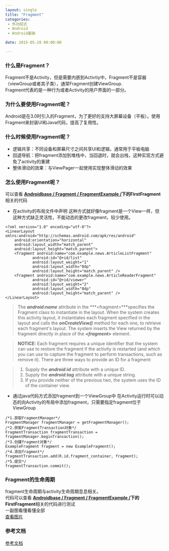 ```yaml
---
layout: single
title: "Fragment"
categories:
 - 外功招式
 - Android
 - Android基础

date: 2015-05-28 00:00:00

---
```



### 什么是Fragment？
Fragment不是Activity，但是需要内嵌到Activtiy中，Fragment不是容器（viewGroup或者其子类），通常Fragment创建ViewGroup.  
Fragment代表的是一种行为或者Activity的用户界面的一部分。  


### 为什么要使用Fragment呢？
Android是在3.0时引入的Fragment，为了更好的支持大屏幕设备（平板）。使用Fragment来封装UI和Java代码，提高了复用性。  

### 什么时候使用Fragment呢？
- 逻辑共享：不同设备和屏幕尺寸之间共享UI和逻辑，通常用于平板电脑
- 回退导航：把fragment添加到堆栈中，当回退时，就会出栈，这种实现方式避免了activity的重建
- 整体滑动的效果：与ViewPager一起使用实现整体滑动的效果

<!--more-->
### 怎么使用Fragment呢？

可以查看 **[Androidbase / Fragment / FragmentExample /](https://github.com/wangfei1991/Androidbase/tree/master/Fragment/FragmentExample)**下的**FirstFragment**相关的代码  

-  在activity的布局文件中声明
	这种方式就好像fragment是一个View一样，但这种方式缺乏灵活性，不能动态的更改fragment，较少使用。

```
<?xml version="1.0" encoding="utf-8"?>
<LinearLayout xmlns:android="http://schemas.android.com/apk/res/android"
    android:orientation="horizontal"
    android:layout_width="match_parent"
    android:layout_height="match_parent">
    <fragment android:name="com.example.news.ArticleListFragment"
            android:id="@+id/list"
            android:layout_weight="1"
            android:layout_width="0dp"
            android:layout_height="match_parent" />
    <fragment android:name="com.example.news.ArticleReaderFragment"
            android:id="@+id/viewer"
            android:layout_weight="2"
            android:layout_width="0dp"
            android:layout_height="match_parent" />
</LinearLayout>  
```

> The ***android:name*** attribute in the ***\<fragment\>***specifies the Fragment class to instantiate in the layout.
When the system creates this activity layout, it instantiates each fragment specified in the layout and calls the ***onCreateView()*** method for each one, to retrieve each fragment's layout. The system inserts the View returned by the fragment directly in place of the ***\<fragment\>*** element.  

> **NOTICE:** Each fragment requires a unique identifier that the system can use to restore the fragment if the activity is restarted (and which you can use to capture the fragment to perform transactions, such as remove it). There are three ways to provide an ID for a fragment:  

> 1. Supply the ***android:id*** attribute with a unique ID.   
> 2. Supply the ***android:tag*** attribute with a unique string.    
> 3. If you provide neither of the previous two, the system uses the ID of the container view.    


- 通过java代码方式添加fragment到一个ViewGroup中
	在Activity运行时可以动态的向Activity的布局中添加fragment，只需要指定fragment位于ViewGroup  
 ```
/*1.获取FragmentManager*/
FragmentManager fragmentManager = getFragmentManager();
/*2.获取FragmentTransaction对象*/
FragmentTransaction fragmentTransaction = fragmentManager.beginTransaction();
/*3.创建fragment对象*/
ExampleFragment fragment = new ExampleFragment();
/*4.添加fragment*/
fragmentTransaction.add(R.id.fragment_container, fragment);
/*5.提交*/
fragmentTransaction.commit();
```

### Fragment的生命周期
fragment生命周期与activity生命周期息息相关。  
代码可以查看 **[Androidbase / Fragment / FragmentExample /](https://github.com/wangfei1991/Androidbase/tree/master/Fragment/FragmentExample)**下的**FirstFragment**相关的代码进行测试  
一副图看懂看懂全部  
[查看图片](https://raw.githubusercontent.com/wangfei1991/Blog/gh-pages/img/android/android_knowledge/fragment_lifecycle.png)

### 参考文档
[参考文档](http://developer.android.com/guide/components/fragments.html#Lifecycle)
